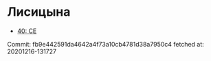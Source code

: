 # Лисицына
- [40: CE](40.md)

Commit: fb9e442591da4642a4f73a10cb4781d38a7950c4
 fetched at: 20201216-131727

